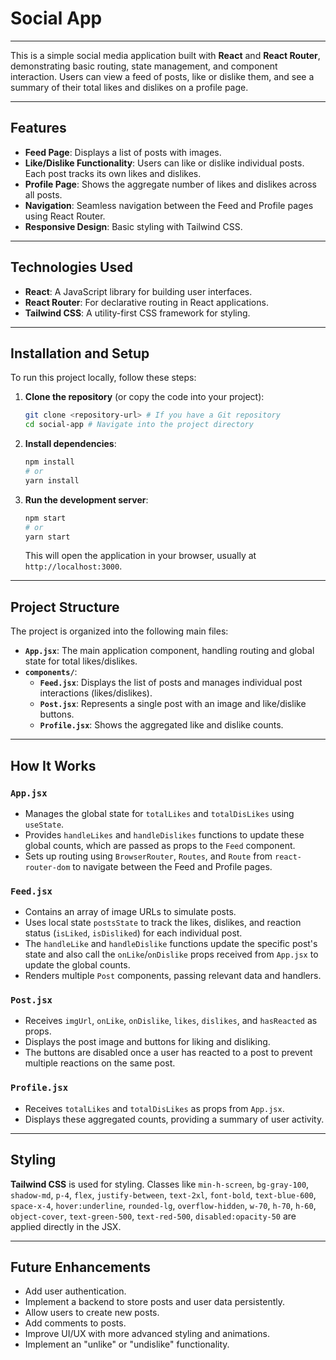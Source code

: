 # Social App


---

This is a simple social media application built with **React** and **React Router**, demonstrating basic routing, state management, and component interaction. Users can view a feed of posts, like or dislike them, and see a summary of their total likes and dislikes on a profile page.

---

## Features

* **Feed Page**: Displays a list of posts with images.
* **Like/Dislike Functionality**: Users can like or dislike individual posts. Each post tracks its own likes and dislikes.
* **Profile Page**: Shows the aggregate number of likes and dislikes across all posts.
* **Navigation**: Seamless navigation between the Feed and Profile pages using React Router.
* **Responsive Design**: Basic styling with Tailwind CSS.

---

## Technologies Used

* **React**: A JavaScript library for building user interfaces.
* **React Router**: For declarative routing in React applications.
* **Tailwind CSS**: A utility-first CSS framework for styling.

---



## Installation and Setup

To run this project locally, follow these steps:

1.  **Clone the repository** (or copy the code into your project):

    ```bash
    git clone <repository-url> # If you have a Git repository
    cd social-app # Navigate into the project directory
    ```

2.  **Install dependencies**:

    ```bash
    npm install
    # or
    yarn install
    ```

3.  **Run the development server**:

    ```bash
    npm start
    # or
    yarn start
    ```

    This will open the application in your browser, usually at `http://localhost:3000`.

---

## Project Structure

The project is organized into the following main files:

* **`App.jsx`**: The main application component, handling routing and global state for total likes/dislikes.
* **`components/`**:
    * **`Feed.jsx`**: Displays the list of posts and manages individual post interactions (likes/dislikes).
    * **`Post.jsx`**: Represents a single post with an image and like/dislike buttons.
    * **`Profile.jsx`**: Shows the aggregated like and dislike counts.

---

## How It Works

### `App.jsx`

* Manages the global state for `totalLikes` and `totalDisLikes` using `useState`.
* Provides `handleLikes` and `handleDislikes` functions to update these global counts, which are passed as props to the `Feed` component.
* Sets up routing using `BrowserRouter`, `Routes`, and `Route` from `react-router-dom` to navigate between the Feed and Profile pages.

### `Feed.jsx`

* Contains an array of image URLs to simulate posts.
* Uses local state `postsState` to track the likes, dislikes, and reaction status (`isLiked`, `isDisliked`) for each individual post.
* The `handleLike` and `handleDislike` functions update the specific post's state and also call the `onLike`/`onDislike` props received from `App.jsx` to update the global counts.
* Renders multiple `Post` components, passing relevant data and handlers.

### `Post.jsx`

* Receives `imgUrl`, `onLike`, `onDislike`, `likes`, `dislikes`, and `hasReacted` as props.
* Displays the post image and buttons for liking and disliking.
* The buttons are disabled once a user has reacted to a post to prevent multiple reactions on the same post.

### `Profile.jsx`

* Receives `totalLikes` and `totalDisLikes` as props from `App.jsx`.
* Displays these aggregated counts, providing a summary of user activity.

---

## Styling

**Tailwind CSS** is used for styling. Classes like `min-h-screen`, `bg-gray-100`, `shadow-md`, `p-4`, `flex`, `justify-between`, `text-2xl`, `font-bold`, `text-blue-600`, `space-x-4`, `hover:underline`, `rounded-lg`, `overflow-hidden`, `w-70`, `h-70`, `h-60`, `object-cover`, `text-green-500`, `text-red-500`, `disabled:opacity-50` are applied directly in the JSX.

---

## Future Enhancements

* Add user authentication.
* Implement a backend to store posts and user data persistently.
* Allow users to create new posts.
* Add comments to posts.
* Improve UI/UX with more advanced styling and animations.
* Implement an "unlike" or "undislike" functionality.
